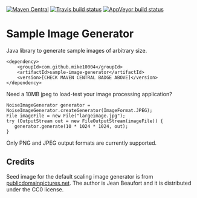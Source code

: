 [![Maven Central](https://img.shields.io/maven-central/v/com.github.mike10004/sample-image-generator.svg)](https://repo1.maven.org/maven2/com/github/mike10004/sample-image-generator/)
[![Travis build status](https://img.shields.io/travis/mike10004/sample-image-generator.svg)](https://travis-ci.org/mike10004/sample-image-generator)
[![AppVeyor build status](https://ci.appveyor.com/api/projects/status/2ahqy3e68r5nwm2i?svg=true)](https://ci.appveyor.com/project/mike10004/sample-image-generator)

# Sample Image Generator

Java library to generate sample images of arbitrary size.

    <dependency>
        <groupId>com.github.mike10004</groupId>
        <artifactId>sample-image-generator</artifactId>
        <version>[CHECK MAVEN CENTRAL BADGE ABOVE]</version>
    </dependency>

Need a 10MB jpeg to load-test your image processing application? 

    NoiseImageGenerator generator = NoiseImageGenerator.createGenerator(ImageFormat.JPEG);
    File imageFile = new File("largeimage.jpg");
    try (OutputStream out = new FileOutputStream(imageFile)) {
       generator.generate(10 * 1024 * 1024, out);
    }

Only PNG and JPEG output formats are currently supported.

## Credits

Seed image for the default scaling image generator is from 
[publicdomainpictures.net][pdn-image-url]. The author is Jean Beaufort and 
it is distributed under the CC0 license.

[pdn-image-url]: http://www.publicdomainpictures.net/view-image.php?image=210256&picture=bison 

